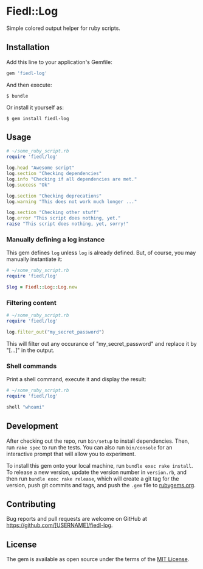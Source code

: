 # Fiedl::Log

Simple colored output helper for ruby scripts.


## Installation

Add this line to your application's Gemfile:

```ruby
gem 'fiedl-log'
```

And then execute:

    $ bundle

Or install it yourself as:

    $ gem install fiedl-log

## Usage

```ruby
# ~/some_ruby_script.rb
require 'fiedl/log'

log.head "Awesome script"
log.section "Checking dependencies"
log.info "Checking if all dependencies are met."
log.success "Ok"

log.section "Checking deprecations"
log.warning "This does not work much longer ..."

log.section "Checking other stuff"
log.error "This script does nothing, yet."
raise "This script does nothing, yet, sorry!"
```

### Manually defining a log instance

This gem defines `log` unless `log` is already defined. But, of course, you may manually instantiate it:

```ruby
# ~/some_ruby_script.rb
require 'fiedl/log'

$log = Fiedl::Log::Log.new
```

### Filtering content

```ruby
# ~/some_ruby_script.rb
require 'fiedl/log'

log.filter_out("my_secret_password")
```

This will filter out any occurance of "my_secret_password" and replace it by "[...]" in the output.

### Shell commands

Print a shell command, execute it and display the result:

```ruby
# ~/some_ruby_script.rb
require 'fiedl/log'

shell "whoami"
```

## Development

After checking out the repo, run `bin/setup` to install dependencies. Then, run `rake spec` to run the tests. You can also run `bin/console` for an interactive prompt that will allow you to experiment.

To install this gem onto your local machine, run `bundle exec rake install`. To release a new version, update the version number in `version.rb`, and then run `bundle exec rake release`, which will create a git tag for the version, push git commits and tags, and push the `.gem` file to [rubygems.org](https://rubygems.org).

## Contributing

Bug reports and pull requests are welcome on GitHub at https://github.com/[USERNAME]/fiedl-log.


## License

The gem is available as open source under the terms of the [MIT License](http://opensource.org/licenses/MIT).

